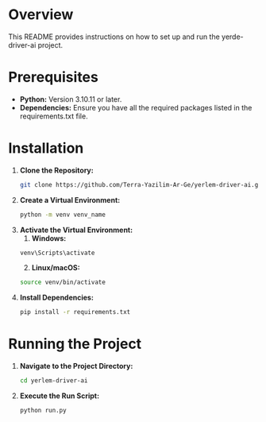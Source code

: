# Overview
This README provides instructions on how to set up and run the yerde-driver-ai project.

# Prerequisites
- **Python:** Version 3.10.11 or later.
- **Dependencies:** Ensure you have all the required packages listed in the requirements.txt file.

# Installation
1. **Clone the Repository:**
    ```Bash
    git clone https://github.com/Terra-Yazilim-Ar-Ge/yerlem-driver-ai.git
    ```
1. **Create a Virtual Environment:**
    ```Bash
    python -m venv venv_name
    ```
2. **Activate the Virtual Environment:**
   1. **Windows:**
    ```Bash
    venv\Scripts\activate
    ```
   2. **Linux/macOS:**
    ```Bash
    source venv/bin/activate
    ```
3. **Install Dependencies:**
    ```Bash
    pip install -r requirements.txt
    ```

# Running the Project
1.  **Navigate to the Project Directory:**
    ```Bash
    cd yerlem-driver-ai
    ```
2. **Execute the Run Script:**
    ```Bash
    python run.py
    ```
